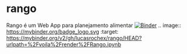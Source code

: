 # rango
Rango é um Web App para planejamento alimentar
[![Binder](https://mybinder.org/badge_logo.svg)](https://mybinder.org/v2/gh/lucasrochex/rango/HEAD?urlpath=%2Fvoila%2Frender%2FRango.ipynb)
.. image:: https://mybinder.org/badge_logo.svg
 :target: https://mybinder.org/v2/gh/lucasrochex/rango/HEAD?urlpath=%2Fvoila%2Frender%2FRango.ipynb
